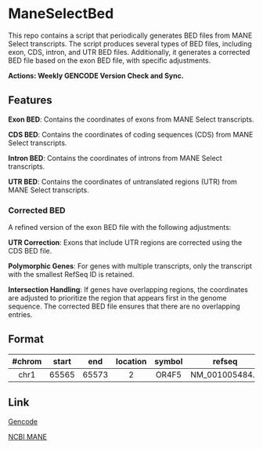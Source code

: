 # ManeSelectBed

This repo contains a script that periodically generates BED files from MANE Select transcripts. The script produces several types of BED files, including exon, CDS, intron, and UTR BED files. Additionally, it generates a corrected BED file based on the exon BED file, with specific adjustments.

**Actions:  Weekly GENCODE Version Check and Sync.**



## Features

**Exon BED**: Contains the coordinates of exons from MANE Select transcripts.

**CDS BED**: Contains the coordinates of coding sequences (CDS) from MANE Select transcripts.

**Intron BED**: Contains the coordinates of introns from MANE Select transcripts.

**UTR BED**: Contains the coordinates of untranslated regions (UTR) from MANE Select transcripts.



### Corrected BED

A refined version of the exon BED file with the following adjustments:

**UTR Correction**: Exons that include UTR regions are corrected using the CDS BED file.

**Polymorphic Genes**: For genes with multiple transcripts, only the transcript with the smallest RefSeq ID is retained.

**Intersection Handling**: If genes have overlapping regions, the coordinates are adjusted to prioritize the region that appears first in the genome sequence. The corrected BED file ensures that there are no overlapping entries.



## Format

| #chrom | start |  end  | location | symbol |     refseq     |      ensembl      | strand |
| :----: | :---: | :---: | :------: | :----: | :------------: | :---------------: | ------ |
|  chr1  | 65565 | 65573 |    2     | OR4F5  | NM_001005484.2 | ENST00000641515.2 | +      |




## Link

[Gencode](https://www.gencodegenes.org/)

[NCBI MANE](https://www.ncbi.nlm.nih.gov/refseq/MANE/)

